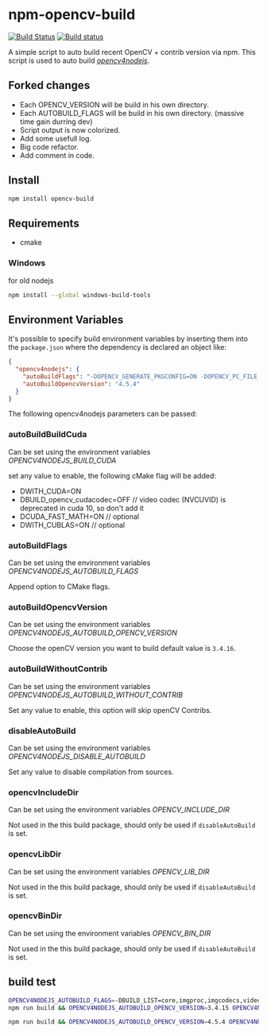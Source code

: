 # npm-opencv-build

[![Build Status](https://travis-ci.org/justadudewhohacks/npm-opencv-build.svg?branch=master)](http://travis-ci.org/justadudewhohacks/npm-opencv-build)
[![Build status](https://ci.appveyor.com/api/projects/status/uv8n2sruno95rxtq/branch/master?svg=true)](https://ci.appveyor.com/project/justadudewhohacks/npm-opencv-build/branch/master)

A simple script to auto build recent OpenCV + contrib version via npm. This script is used to auto build [*opencv4nodejs*](https://github.com/UrielCh/opencv4nodejs).

## Forked changes

- Each OPENCV_VERSION will be build in his own directory.
- Each AUTOBUILD_FLAGS will be build in his own directory. (massive time gain durring dev)
- Script output is now colorized.
- Add some usefull log.
- Big code refactor.
- Add comment in code.

## Install

``` bash
npm install opencv-build
```

## Requirements

- cmake

### Windows

for old nodejs

``` bash
npm install --global windows-build-tools
```

## Environment Variables

It's possible to specify build environment variables by inserting them into the `package.json` where the dependency is declared an object like:

```json
{
  "opencv4nodejs": {
    "autoBuildFlags": "-DOPENCV_GENERATE_PKGCONFIG=ON -DOPENCV_PC_FILE_NAME=opencv.pc",
    "autoBuildOpencvVersion": "4.5.4"
  }
}
```

The following opencv4nodejs parameters can be passed:

### autoBuildBuildCuda

Can be set using the environment variables *OPENCV4NODEJS_BUILD_CUDA*

set any value to enable, the following cMake flag will be added:

- DWITH_CUDA=ON
- DBUILD_opencv_cudacodec=OFF // video codec (NVCUVID) is deprecated in cuda 10, so don't add it
- DCUDA_FAST_MATH=ON // optional
- DWITH_CUBLAS=ON // optional

### autoBuildFlags

Can be set using the environment variables *OPENCV4NODEJS_AUTOBUILD_FLAGS*

Append option to CMake flags.

### autoBuildOpencvVersion

Can be set using the environment variables *OPENCV4NODEJS_AUTOBUILD_OPENCV_VERSION*

Choose the openCV version you want to build default value is `3.4.16`.

### autoBuildWithoutContrib

Can be set using the environment variables *OPENCV4NODEJS_AUTOBUILD_WITHOUT_CONTRIB*

Set any value to enable, this option will skip openCV Contribs.

### disableAutoBuild

Can be set using the environment variables *OPENCV4NODEJS_DISABLE_AUTOBUILD*

Set any value to disable compilation from sources.

### opencvIncludeDir

Can be set using the environment variables *OPENCV_INCLUDE_DIR*

Not used in the this build package, should only be used if `disableAutoBuild` is set.

### opencvLibDir

Can be set using the environment variables *OPENCV_LIB_DIR*

Not used in the this build package, should only be used if `disableAutoBuild` is set.

### opencvBinDir

Can be set using the environment variables *OPENCV_BIN_DIR*

Not used in the this build package, should only be used if `disableAutoBuild` is set.

## build test

```bash
OPENCV4NODEJS_AUTOBUILD_FLAGS=-DBUILD_LIST=core,imgproc,imgcodecs,videoio,highgui,video,calib3d,features2d,objdetect,dnn,ml,flann,photo,stitching,gapi
npm run build && OPENCV4NODEJS_AUTOBUILD_OPENCV_VERSION=3.4.15 OPENCV4NODEJS_AUTOBUILD_WITHOUT_CONTRIB=1 npm run do-install
```

```bash
npm run build && OPENCV4NODEJS_AUTOBUILD_OPENCV_VERSION=4.5.4 OPENCV4NODEJS_AUTOBUILD_WITHOUT_CONTRIB=1 npm run do-install
```
